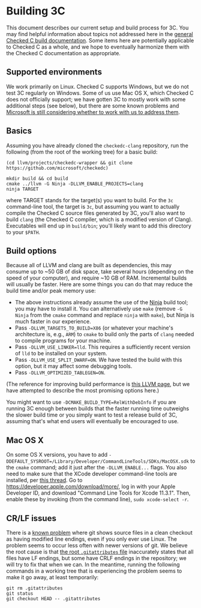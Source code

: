 # Building 3C

This document describes our current setup and build process for 3C. You may find helpful information about topics not addressed here in the [general Checked C build documentation](../Setup-and-Build.md). Some items here are potentially applicable to Checked C as a whole, and we hope to eventually harmonize them with the Checked C documentation as appropriate.

## Supported environments

We work primarily on Linux. Checked C supports Windows, but we do not test 3C regularly on Windows. Some of us use Mac OS X, which Checked C does not officially support; we have gotten 3C to mostly work with some additional steps (see below), but there are some known problems and [Microsoft is still considering whether to work with us to address them](https://github.com/microsoft/checkedc/issues/424#issuecomment-720648442).

## Basics

Assuming you have already cloned the `checkedc-clang` repository, run the following (from the root of the working tree) for a basic build:

```
(cd llvm/projects/checkedc-wrapper && git clone https://github.com/microsoft/checkedc)

mkdir build && cd build
cmake ../llvm -G Ninja -DLLVM_ENABLE_PROJECTS=clang
ninja TARGET
```

where TARGET stands for the target(s) you want to build. For the `3c` command-line tool, the target is `3c`, but assuming you want to actually compile the Checked C source files generated by 3C, you'll also want to build `clang` (the Checked C compiler, which is a modified version of Clang). Executables will end up in `build/bin`; you'll likely want to add this directory to your `$PATH`.

## Build options

Because all of LLVM and clang are built as dependencies, this may consume up to ~50 GB of disk space, take several hours (depending on the speed of your computer), and require ~10 GB of RAM. Incremental builds will usually be faster. Here are some things you can do that may reduce the build time and/or peak memory use:

- The above instructions already assume the use of the [Ninja](https://ninja-build.org/) build tool; you may have to install it. You can alternatively use `make` (remove `-G Ninja` from the `cmake` command and replace `ninja` with `make`), but Ninja is much faster in our experience.
- Pass `-DLLVM_TARGETS_TO_BUILD=X86` (or whatever your machine's architecture is, e.g., `ARM`) to `cmake` to build only the parts of `clang` needed to compile programs for your machine.
- Pass `-DLLVM_USE_LINKER=lld`. This requires a sufficiently recent version of `lld` to be installed on your system.
- Pass `-DLLVM_USE_SPLIT_DWARF=ON`. We have tested the build with this option, but it may affect some debugging tools.
- Pass `-DLLVM_OPTIMIZED_TABLEGEN=ON`.

(The reference for improving build performance is [this LLVM page](https://www.llvm.org/docs/GettingStarted.html#common-problems), but we have attempted to describe the most promising options here.)

You might want to use `-DCMAKE_BUILD_TYPE=RelWithDebInfo` if you are running 3C enough between builds that the faster running time outweighs the slower build time or you simply want to test a release build of 3C, assuming that's what end users will eventually be encouraged to use.

## Mac OS X

On some OS X versions, you have to add `-DDEFAULT_SYSROOT=/Library/Developer/CommandLineTools/SDKs/MacOSX.sdk` to the `cmake` command; add it just after the `-DLLVM_ENABLE...` flags. You also need to make sure that the XCode developer command-line tools are installed, per [this thread](https://github.com/Homebrew/homebrew-core/issues/20791). Go to https://developer.apple.com/download/more/, log in with your Apple Developer ID, and download "Command Line Tools for Xcode 11.3.1". Then, enable these by invoking (from the command line), `sudo xcode-select -r`.

## CR/LF issues

There is a [known problem](https://github.com/correctcomputation/checkedc-clang/issues/317) where git shows source files in a clean checkout as having modified line endings, even if you only ever use Linux. The problem seems to occur less often with newer versions of git. We believe the root cause is that [the root `.gitattributes` file](../../../../.gitattributes) inaccurately states that all files have LF endings, but some have CRLF endings in the repository; we will try to fix that when we can. In the meantime, running the following commands in a working tree that is experiencing the problem seems to make it go away, at least temporarily:

```
git rm .gitattributes
git status
git checkout HEAD -- .gitattributes
```
